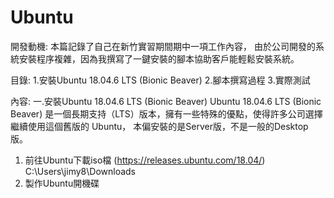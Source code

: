 # Ubuntu

開發動機:
本篇記錄了自己在新竹實習期間期中一項工作內容，
由於公司開發的系統安裝程序複雜，因為我撰寫了一鍵安裝的腳本協助客戶能輕鬆安裝系統。

目錄:
1.安裝Ubuntu 18.04.6 LTS (Bionic Beaver)
2.腳本撰寫過程
3.實際測試

內容:
一.安裝Ubuntu 18.04.6 LTS (Bionic Beaver)
  Ubuntu 18.04.6 LTS (Bionic Beaver) 是一個長期支持（LTS）版本，擁有一些特殊的優點，使得許多公司選擇繼續使用這個舊版的 Ubuntu，
  本偏安裝的是Server版，不是一般的Desktop版。

  1. 前往Ubuntu下載iso檔 (https://releases.ubuntu.com/18.04/)
     C:\Users\jimy8\Downloads
  3. 製作Ubuntu開機碟
  

